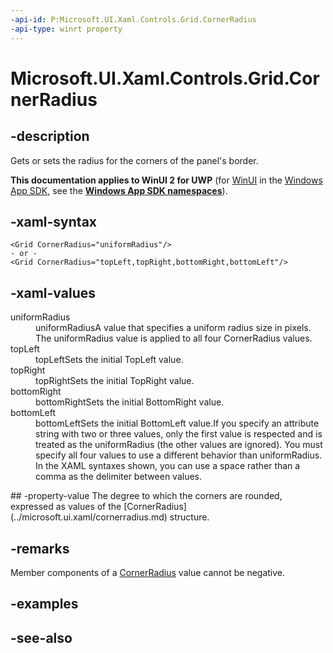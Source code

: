 ```yaml
---
-api-id: P:Microsoft.UI.Xaml.Controls.Grid.CornerRadius
-api-type: winrt property
---
```


<!-- Property syntax
public Windows.UI.Xaml.CornerRadius CornerRadius { get;  set; }
-->

# Microsoft.UI.Xaml.Controls.Grid.CornerRadius

## -description
Gets or sets the radius for the corners of the panel's border.

**This documentation applies to WinUI 2 for UWP** (for [WinUI](/windows/apps/winui/winui3/) in the [Windows App SDK](/windows/apps/windows-app-sdk/), see the **[Windows App SDK namespaces](/windows/windows-app-sdk/api/winrt/)**).

## -xaml-syntax
```xaml
<Grid CornerRadius="uniformRadius"/>
- or -
<Grid CornerRadius="topLeft,topRight,bottomRight,bottomLeft"/>

```


## -xaml-values
<dl><dt>uniformRadius</dt><dd>uniformRadiusA value that specifies a uniform radius size in pixels. The uniformRadius value is applied to all four CornerRadius values.</dd>
<dt>topLeft</dt><dd>topLeftSets the initial TopLeft value.</dd>
<dt>topRight</dt><dd>topRightSets the initial TopRight value.</dd>
<dt>bottomRight</dt><dd>bottomRightSets the initial BottomRight value.</dd>
<dt>bottomLeft</dt><dd>bottomLeftSets the initial BottomLeft value.If you specify an attribute string with two or three values, only the first value is respected and is treated as the uniformRadius (the other values are ignored). You must specify all four values to use a different behavior than uniformRadius. In the XAML syntaxes shown, you can use a space rather than a comma as the delimiter between values.</dd>
</dl>
## -property-value
The degree to which the corners are rounded, expressed as values of the [CornerRadius](../microsoft.ui.xaml/cornerradius.md) structure.

## -remarks
Member components of a [CornerRadius](../microsoft.ui.xaml/cornerradius.md) value cannot be negative.

## -examples

## -see-also
